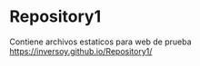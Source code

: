 # Repository1
Contiene archivos estaticos para web de prueba
https://inversoy.github.io/Repository1/
